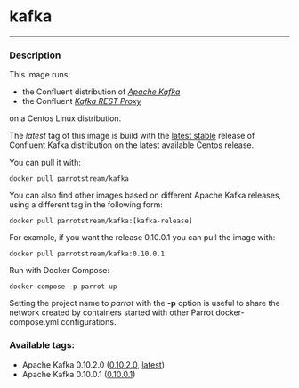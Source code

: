 # **kafka**
___

### Description


This image runs:

 * the Confluent distribution of [*Apache Kafka*](https://github.com/confluentinc/kafka.git)
 * the Confluent [*Kafka REST Proxy*](https://github.com/confluentinc/kafka-rest.git)
 
on a Centos Linux distribution.

The *latest* tag of this image is build with the [latest stable](https://github.com/confluentinc/kafka/releases/tag/v3.2.2) release of Confluent Kafka distribution on the latest available Centos release.

You can pull it with:

    docker pull parrotstream/kafka


You can also find other images based on different Apache Kafka releases, using a different tag in the following form:

    docker pull parrotstream/kafka:[kafka-release]


For example, if you want the release 0.10.0.1 you can pull the image with:

    docker pull parrotstream/kafka:0.10.0.1

Run with Docker Compose:

    docker-compose -p parrot up

Setting the project name to *parrot* with the **-p** option is useful to share the network created by containers started with other Parrot docker-compose.yml configurations.

### Available tags:

- Apache Kafka 0.10.2.0 ([0.10.2.0](https://github.com/parrot-stream/docker-kafka/blob/0.10.2.0/Dockerfile), [latest](https://github.com/parrot-stream/docker-kafka/blob/latest/Dockerfile))
- Apache Kafka 0.10.0.1 ([0.10.0.1](https://github.com/parrot-stream/docker-kafka/blob/0.10.0.1/Dockerfile))
